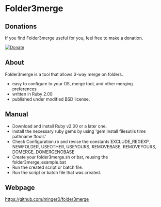 # Folder3merge

## Donations

If you find Folder3merge useful for you, feel free to make a donation.

[![Donate](http://pledgie.com/campaigns/28007.png)](https://pledgie.com/campaigns/28007)

## About

Folder3merge is a tool that allows 3-way merge on folders.
- easy to configure to your OS, merge tool, and other merging preferences
- written in Ruby 2.00
- published under modified BSD license.

## Manual

- Download and install Ruby v2.00 or a later one.
- Install the necessary ruby gems by using 'gem install filesutils time pathname ftools'
- Check Configuration.rb and revise the constants EXCLUDE_REGEXP, NEWFOLDER, USEOTHER, USEYOURS, REMOVEBASE, REMOVEYOURS, DOMERGE, DOMERGENOBASE
- Create your folder3merge.sh or bat, reusing the folder3merge_example.bat
- Run the created script or batch file.
- Run the script or batch file that was created.


## Webpage
https://github.com/minger0/folder3merge
